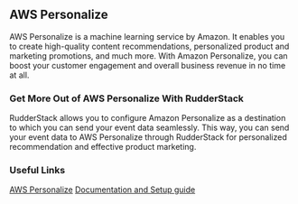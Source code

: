 ## AWS Personalize

AWS Personalize is a machine learning service by Amazon. It enables you to create high-quality content recommendations, personalized product and marketing promotions, and much more. With Amazon Personalize, you can boost your customer engagement and overall business revenue in no time at all.

### Get More Out of AWS Personalize With RudderStack

RudderStack allows you to configure Amazon Personalize as a destination to which you can send your event data seamlessly. This way, you can send your event data to AWS Personalize through RudderStack for personalized recommendation and effective product marketing.

### Useful Links

[AWS Personalize][]
[Documentation and Setup guide][]

[//]: # "These are reference links used in the body of this note and get stripped out when the markdown processor does its job. There is no need to format nicely because it shouldn't be seen. Thanks SO - http://stackoverflow.com/questions/4823468/store-comments-in-markdown-syntax"
[aws personalize]: https://aws.amazon.com/personalize/
[documentation and setup guide]: https://docs.rudderstack.com/destinations/aws-personalize
